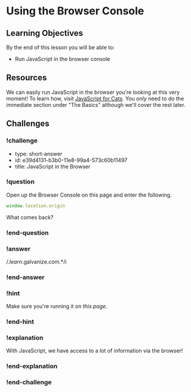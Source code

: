 # Using the Browser Console

## Learning Objectives

By the end of this lesson you will be able to:

* Run JavaScript in the browser console

## Resources

We can easily run JavaScript in the browser you're looking at this very moment! To learn how, visit [JavaScript for Cats](http://jsforcats.com/#basics). You _only_ need to do the immediate section under "The Basics" although we'll cover the rest later.

## Challenges

<!-- Question -->

### !challenge

* type: short-answer
* id: e39d4131-b3b0-11e8-99a4-573c60b11497
* title: JavaScript in the Browser

### !question

Open up the Browser Console on this page and enter the following.

```javascript
window.location.origin
```

What comes back?

### !end-question

### !answer

/.*learn*.galvanize.com.*/i

### !end-answer

### !hint

Make sure you're running it on _this page._

### !end-hint

### !explanation

With JavaScript, we have access to a lot of information via the browser!

### !end-explanation

### !end-challenge
